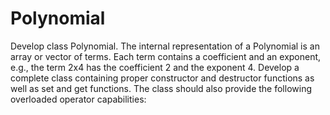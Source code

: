 # Polynomial
Develop class Polynomial. The internal representation of a Polynomial is an array or vector of  terms. Each term contains a coefficient and an exponent, e.g., the term            2x4          has  the  coefficient  2  and  the  exponent  4.  Develop  a  complete  class  containing  proper  constructor and destructor functions as well as set and get functions. The class should also  provide the following overloaded operator capabilities:  
